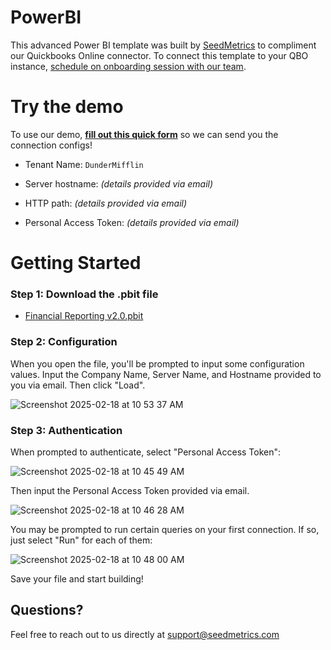 # PowerBI
This advanced Power BI template was built by [SeedMetrics](https://seedmetrics.io) to compliment our Quickbooks Online connector. To connect this template to your QBO instance, [schedule on onboarding session with our team](https://calendly.com/seedmetrics-dj/onboarding?a2=GitHub).


# Try the demo

To use our demo, **[fill out this quick form](https://form.jotform.com/250335044965154)** so we can send you the connection configs!
- Tenant Name: `DunderMifflin`
- Server hostname:  _(details provided via email)_
- HTTP path: _(details provided via email)_

- Personal Access Token: _(details provided via email)_

# Getting Started

### Step 1: Download the .pbit file
- [Financial Reporting v2.0.pbit](https://github.com/seedmetrics/PowerBI/raw/refs/heads/main/Financial%20Reporting%20v2.0.pbit)

### Step 2: Configuration
When you open the file, you'll be prompted to input some configuration values. Input the Company Name, Server Name, and Hostname provided to you via email. Then click "Load".

![Screenshot 2025-02-18 at 10 53 37 AM](https://github.com/user-attachments/assets/bb90eaf2-2f7d-4262-a153-8235e990bb4c)


### Step 3: Authentication
When prompted to authenticate, select "Personal Access Token":

![Screenshot 2025-02-18 at 10 45 49 AM](https://github.com/user-attachments/assets/03673d2d-daf4-4408-8569-e4d1820e54b0)


Then input the Personal Access Token provided via email.

![Screenshot 2025-02-18 at 10 46 28 AM](https://github.com/user-attachments/assets/e676e427-8c15-472a-ae6b-33d4fbfd5669)

You may be prompted to run certain queries on your first connection. If so, just select "Run" for each of them:

![Screenshot 2025-02-18 at 10 48 00 AM](https://github.com/user-attachments/assets/1e49d3b8-5019-4c74-9c0b-5c23ef839f2f)

Save your file and start building!

## Questions?
Feel free to reach out to us directly at support@seedmetrics.com
